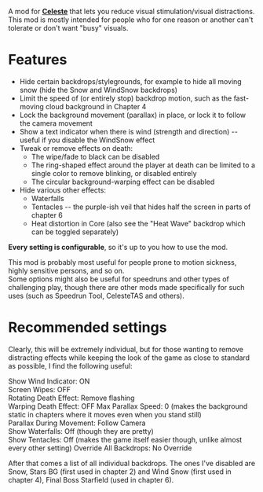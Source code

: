 A mod for **[Celeste](https://store.steampowered.com/app/504230/Celeste/)** that lets you reduce visual stimulation/visual distractions.  
This mod is mostly intended for people who for one reason or another can't tolerate or don't want "busy" visuals.

# Features

* Hide certain backdrops/stylegrounds, for example to hide all moving snow (hide the Snow and WindSnow backdrops)
* Limit the speed of (or entirely stop) backdrop motion, such as the fast-moving cloud background in Chapter 4
* Lock the background movement (parallax) in place, or lock it to follow the camera movement
* Show a text indicator when there is wind (strength and direction) -- useful if you disable the WindSnow effect
* Tweak or remove effects on death:
  - The wipe/fade to black can be disabled
  - The ring-shaped effect around the player at death can be limited to a single color to remove blinking, or disabled entirely
  - The circular background-warping effect can be disabled
* Hide various other effects:
  - Waterfalls
  - Tentacles -- the purple-ish veil that hides half the screen in parts of chapter 6
  - Heat distortion in Core (also see the "Heat Wave" backdrop which can be toggled separately)

**Every setting is configurable**, so it's up to you how to use the mod.

This mod is probably most useful for people prone to motion sickness, highly sensitive persons, and so on.  
Some options might also be useful for speedruns and other types of challenging play, though there are other mods made specifically for such uses (such as Speedrun Tool, CelesteTAS and others).

# Recommended settings

Clearly, this will be extremely individual, but for those wanting to remove distracting effects while keeping the look of the game as close to standard as possible, I find the following useful:

Show Wind Indicator: ON  
Screen Wipes: OFF  
Rotating Death Effect: Remove flashing  
Warping Death Effect: OFF
Max Parallax Speed: 0 (makes the background static in chapters where it moves even when you stand still)  
Parallax During Movement: Follow Camera  
Show Waterfalls: Off (though they are pretty)  
Show Tentacles: Off (makes the game itself easier though, unlike almost every other setting)
Override All Backdrops: No Override  

After that comes a list of all individual backdrops. The ones I've disabled are Snow, Stars BG (first used in chapter 2) and Wind Snow (first used in chapter 4), Final Boss Starfield (used in chapter 6).
